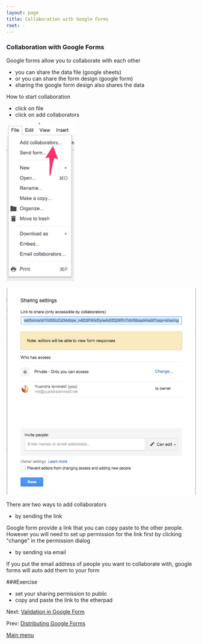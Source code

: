 ```yaml
---
layout: page
title: Collaboration with Google Forms
root: .
---
```


### Collaboration with Google Forms

Google forms allow you to collaborate with each other

- you can share the data file (google sheets)
- or you can share the form design (google form)
- sharing the google form design also shares the data

How to start collaboration

- click on file
- click on add collaborators

![](img/google-forms-06-01.png)

![](img/google-forms-06-02.png)

There are two ways to add collaborators 

- by sending the link

Google form provide a link that you can copy paste to the other people.
However you will need to set up permission for the link first by clicking "change" in the permission dialog

- by sending via email

If you put the email address of people you want to collaborate with, google forms will auto add them to your form

###Exercise

- set your sharing permission to public
- copy and paste the link to the etherpad

Next: [Validation in Google Form](google-forms-07-validation.html)

Prev: [Distributing Google Forms](google-forms-05-distributing.html)


[Main menu](index.html)
